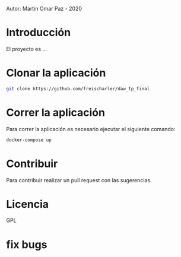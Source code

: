 Autor: Martin Omar Paz - 2020
# Introducción

El proyecto es ...

# Clonar la aplicación
```sh
git clone https://github.com/freischarler/daw_tp_final
```

# Correr la aplicación
Para correr la aplicación es necesario ejecutar el siguiente comando:
```sh
docker-compose up
```
# Contribuir
Para contribuir realizar un pull request con las sugerencias.
# Licencia
GPL

# fix bugs
